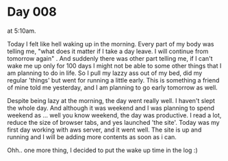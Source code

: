 # Day 008

at 5:10am.

Today I felt like hell waking up in the morning. Every part of my body was telling me, "what does it matter if I take a day leave. I will continue from tomorrow again"
. And suddenly there was other part telling me, if I can't wake me up only for 100 days I might not be able to some other things that I am planning to do in life. So I pull my lazzy ass out of my bed, did my regular 'things' but went for running a little early. This is something a friend of mine told me yesterday, and I am planning to go early tomorrow as well.

Despite being lazy at the morning, the day went really well. I haven't slept the whole day. And although it was weekend and I was planning to spend weekend as ... well you know weekend, the day was productive. I read a lot, reduce the size of browser tabs, and yes launched 'the site'. Today was my first day working with aws server, and it went well. The site is up and running and I will be adding more contents as soon as i can.

Ohh.. one more thing, I decided to put the wake up time in the log :)

